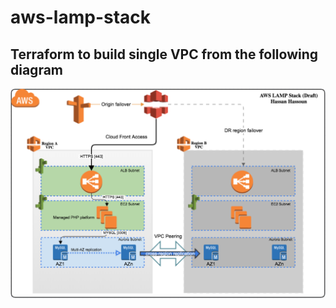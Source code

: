 # aws-lamp-stack
## Terraform to build single VPC from the following diagram
![LAMP Solution](aws-lamp.png "AWS LAMP Solution")
